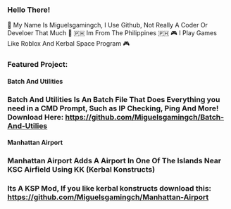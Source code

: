 ### Hello There!
🧍 My Name Is Miguelsgamingch, I Use Github, Not Really A Coder Or Develoer That Much 🧍
🇵🇭 Im From The Philippines 🇵🇭 
🎮 I Play Games Like Roblox And Kerbal Space Program 🎮
### Featured Project:
#### Batch And Utilities
### Batch And Utilities Is An Batch File That Does Everything you need in a CMD Prompt, Such as IP Checking, Ping And More! Download Here: https://github.com/Miguelsgamingch/Batch-And-Utilies
#### Manhattan Airport
### Manhattan Airport Adds A Airport In One Of The Islands Near KSC Airfield Using KK (Kerbal Konstructs)
### Its A KSP Mod, If you like kerbal konstructs download this: https://github.com/Miguelsgamingch/Manhattan-Airport
